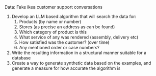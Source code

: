 Data: Fake ikea customer support conversations

1. Develop an LLM based algorithm that will search the data for:
   1. Products (by name or number)
   2. Stores (as precise an address as can be found)
   3. Which category of product is this
   4. What service of any was rendered (assembly, delivery etc)
   5. How satisfied was the customer? (over time)
   6. Any mentioned order or case numbers?
2. Write the resulting information in a structural manner suitable for a database
3. Create a way to generate synthetic data based on the examples, and generate a measure for how accurate the algorithm is
